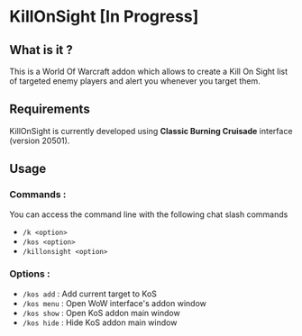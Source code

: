 # KillOnSight [In Progress]

## What is it ?
This is a World Of Warcraft addon which allows to create a Kill On Sight list of targeted enemy players and alert you whenever you target them.

## Requirements
KillOnSight is currently developed using **Classic Burning Cruisade** interface (version 20501).

## Usage
### Commands :
You can access the command line with the following chat slash commands
- `/k <option>`
- `/kos <option>`
- `/killonsight <option>`

### Options :
- `/kos add` : Add current target to KoS
- `/kos menu` : Open WoW interface's addon window
- `/kos show` : Open KoS addon main window
- `/kos hide` : Hide KoS addon main window
